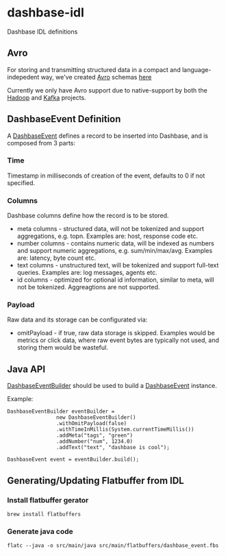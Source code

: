 # dashbase-idl
Dashbase IDL definitions

## Avro

For storing and transmitting structured data in a compact and language-indepedent way, we've created [Avro](https://avro.apache.org/) schemas [here](https://github.com/dashbase/dashbase-idl/tree/master/src/main/avro)

Currently we only have Avro support due to native-support by both the [Hadoop](http://hadoop.apache.org/) and [Kafka](https://kafka.apache.org/) projects.

## DashbaseEvent Definition

A [DashbaseEvent](https://github.com/dashbase/dashbase-idl/blob/master/src/main/avro/dashbase_event.avsc) defines a record to be inserted into Dashbase, and is composed from 3 parts:

### Time

Timestamp in milliseconds of creation of the event, defaults to 0 if not specified.

### Columns

Dashbase columns define how the record is to be stored.

* meta columns - structured data, will not be tokenized and support aggregations, e.g. topn. Examples are: host, response code etc.
* number columns - contains numeric data, will be indexed as numbers and support numeric aggregations, e.g. sum/min/max/avg. Examples are: latency, byte count etc.
* text columns - unstructured text, will be tokenized and support full-text queries. Examples are: log messages, agents etc.
* id columns - optimized for optional id information, similar to meta, will not be tokenized. Aggreagtions are not supported.

### Payload

Raw data and its storage can be configurated via:

* omitPayload - if true, raw data storage is skipped. Examples would be metrics or click data, where raw event bytes are typically not used, and storing them would be wasteful.

## Java API

[DashbaseEventBuilder](https://github.com/dashbase/dashbase-idl/blob/master/src/main/java/io/dashbase/avro/DashbaseEventBuilder.java) should be used to build a [DashbaseEvent](https://github.com/dashbase/dashbase-idl/blob/master/src/main/java/io/dashbase/avro/DashbaseEvent.java) instance.

Example:

```
DashbaseEventBuilder eventBuilder =
                new DashbaseEventBuilder()
                .withOmitPayload(false)
                .withTimeInMillis(System.currentTimeMillis())
                .addMeta("tags", "green")
                .addNumber("num", 1234.0)
                .addText("text", "dashbase is cool");

DashbaseEvent event = eventBuilder.build();
```

## Generating/Updating Flatbuffer from IDL

### Install flatbuffer gerator

```
brew install flatbuffers
```

### Generate java code

```
flatc --java -o src/main/java src/main/flatbuffers/dashbase_event.fbs
```
